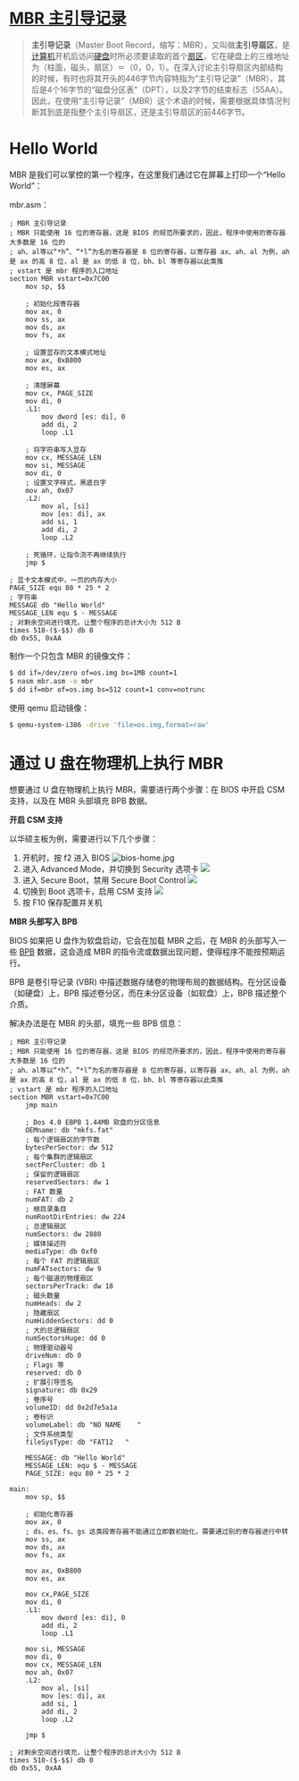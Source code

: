# [MBR 主引导记录](https://zh.wikipedia.org/zh-cn/%E4%B8%BB%E5%BC%95%E5%AF%BC%E8%AE%B0%E5%BD%95)

> **主引导记录**（Master Boot Record，缩写：MBR），又叫做**主引导扇区**，是[计算机](https://zh.wikipedia.org/wiki/计算机)开机后访问[硬盘](https://zh.wikipedia.org/wiki/硬盘)时所必须要读取的首个[扇区](https://zh.wikipedia.org/wiki/磁盘扇区)，它在硬盘上的三维地址为（柱面，磁头，扇区）＝（0，0，1）。在深入讨论主引导扇区内部结构的时候，有时也将其开头的446字节内容特指为“主引导记录”（MBR），其后是4个16字节的“磁盘分区表”（DPT），以及2字节的结束标志（55AA）。因此，在使用“主引导记录”（MBR）这个术语的时候，需要根据具体情况判断其到底是指整个主引导扇区，还是主引导扇区的前446字节。

# Hello World

MBR 是我们可以掌控的第一个程序，在这里我们通过它在屏幕上打印一个“Hello World”：

mbr.asm：

```assembly
; MBR 主引导记录
; MBR 只能使用 16 位的寄存器，这是 BIOS 的规范所要求的，因此，程序中使用的寄存器大多数是 16 位的
; ah、al等以“*h”、“*l”为名的寄存器是 8 位的寄存器，以寄存器 ax、ah、al 为例，ah 是 ax 的高 8 位，al 是 ax 的低 8 位，bh、bl 等寄存器以此类推
; vstart 是 mbr 程序的入口地址
section MBR vstart=0x7C00
    mov sp, $$

    ; 初始化段寄存器
    mov ax, 0
    mov ss, ax
    mov ds, ax
    mov fs, ax

    ; 设置显存的文本模式地址
    mov ax, 0xB800
    mov es, ax

    ; 清理屏幕
    mov cx, PAGE_SIZE
    mov di, 0
    .L1:
        mov dword [es: di], 0
        add di, 2
        loop .L1

    ; 将字符串写入显存
    mov cx, MESSAGE_LEN
    mov si, MESSAGE
    mov di, 0
    ; 设置文字样式，黑底白字
    mov ah, 0x07
    .L2:
        mov al, [si]
        mov [es: di], ax
        add si, 1
        add di, 2
        loop .L2

    ; 死循环，让指令流不再继续执行
    jmp $

; 显卡文本模式中，一页的内存大小
PAGE_SIZE equ 80 * 25 * 2
; 字符串
MESSAGE db "Hello World"
MESSAGE_LEN equ $ - MESSAGE
; 对剩余空间进行填充，让整个程序的总计大小为 512 B
times 510-($-$$) db 0
db 0x55, 0xAA
```

制作一个只包含 MBR 的镜像文件：

```bash
$ dd if=/dev/zero of=os.img bs=1MB count=1
$ nasm mbr.asm -o mbr
$ dd if=mbr of=os.img bs=512 count=1 conv=notrunc
```

使用 qemu 启动镜像：

```bash
$ qemu-system-i386 -drive 'file=os.img,format=raw'
```

# 通过 U 盘在物理机上执行 MBR

想要通过 U 盘在物理机上执行 MBR，需要进行两个步骤：在 BIOS 中开启 CSM 支持，以及在 MBR 头部填充 BPB 数据。

**开启 CSM 支持**

以华硕主板为例，需要进行以下几个步骤：

1. 开机时，按 f2 进入 BIOS
    ![bios-home.jpg](./assets/bios-home.jpg)
2. 进入 Advanced Mode，并切换到 Security 选项卡
    ![](./assets/advanced-mode-security.jpg)
3. 进入 Secure Boot，禁用 Secure Boot Control
    ![](./assets/secure-boot.jpg)
4. 切换到 Boot 选项卡，启用 CSM 支持
    ![](./assets/csm-support.jpg)
5. 按 F10 保存配置并关机

**MBR 头部写入 BPB**

BIOS 如果把 U 盘作为软盘启动，它会在加载 MBR 之后，在 MBR 的头部写入一些 [BPB](https://en.wikipedia.org/wiki/BIOS_parameter_block) 数据，这会造成 MBR 的指令流或数据出现问题，使得程序不能按预期运行。

BPB 是卷引导记录 (VBR) 中描述数据存储卷的物理布局的数据结构。在分区设备（如硬盘）上，BPB 描述卷分区，而在未分区设备（如软盘）上，BPB 描述整个介质。

解决办法是在 MBR 的头部，填充一些 BPB 信息：

```assembly
; MBR 主引导记录
; MBR 只能使用 16 位的寄存器，这是 BIOS 的规范所要求的，因此，程序中使用的寄存器大多数是 16 位的
; ah、al等以“*h”、“*l”为名的寄存器是 8 位的寄存器，以寄存器 ax、ah、al 为例，ah 是 ax 的高 8 位，al 是 ax 的低 8 位，bh、bl 等寄存器以此类推
; vstart 是 mbr 程序的入口地址
section MBR vstart=0x7C00
    jmp main

    ; Dos 4.0 EBPB 1.44MB 软盘的分区信息
    OEMname: db "mkfs.fat"
    ; 每个逻辑扇区的字节数
    bytesPerSector: dw 512
    ; 每个集群的逻辑扇区
    sectPerCluster: db 1
    ; 保留的逻辑扇区
    reservedSectors: dw 1
    ; FAT 数量
    numFAT: db 2
    ; 根目录条目
    numRootDirEntries: dw 224
    ; 总逻辑扇区
    numSectors: dw 2880
    ; 媒体描述符
    mediaType: db 0xf0
    ; 每个 FAT 的逻辑扇区
    numFATsectors: dw 9
    ; 每个磁道的物理扇区
    sectorsPerTrack: dw 18
    ; 磁头数量
    numHeads: dw 2
    ; 隐藏扇区
    numHiddenSectors: dd 0
    ; 大的总逻辑扇区
    numSectorsHuge: dd 0
    ; 物理驱动器号
    driveNum: db 0
    ; Flags 等
    reserved: db 0
    ; 扩展引导签名
    signature: db 0x29
    ; 卷序号
    volumeID: dd 0x2d7e5a1a
    ; 卷标识
    volumeLabel: db "NO NAME    "
    ; 文件系统类型
    fileSysType: db "FAT12   "

    MESSAGE: db "Hello World"
    MESSAGE_LEN: equ $ - MESSAGE
    PAGE_SIZE: equ 80 * 25 * 2

main:
    mov sp, $$

    ; 初始化寄存器
    mov ax, 0
    ; ds、es、fs、gs 这类段寄存器不能通过立即数初始化，需要通过别的寄存器进行中转
    mov ss, ax
    mov ds, ax
    mov fs, ax

    mov ax, 0xB800
    mov es, ax

    mov cx,PAGE_SIZE
    mov di, 0
    .L1:
        mov dword [es: di], 0
        add di, 2
        loop .L1

    mov si, MESSAGE
    mov di, 0
    mov cx, MESSAGE_LEN
    mov ah, 0x07
    .L2:
        mov al, [si]
        mov [es: di], ax
        add si, 1
        add di, 2
        loop .L2

    jmp $

; 对剩余空间进行填充，让整个程序的总计大小为 512 B
times 510-($-$$) db 0
db 0x55, 0xAA
```



